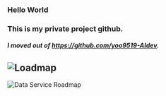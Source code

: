 ### Hello World
### This is my private project github.
##### I moved out of https://github.com/yoo9519-AIdev.
![Loadmap](https://user-images.githubusercontent.com/67354235/126070544-961f8247-5998-4235-9c44-ba43b5274f70.png)
---
![Data Service Roadmap](https://user-images.githubusercontent.com/67354235/126074909-28367dc9-edf2-43bf-8f7e-117ba3f8c2ca.png)
